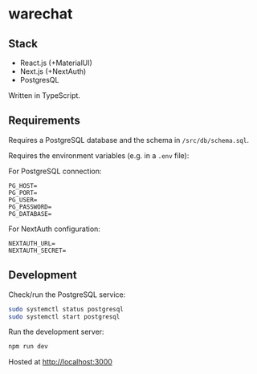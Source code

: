 # warechat

## Stack
- React.js (+MaterialUI)
- Next.js (+NextAuth)
- PostgresQL

Written in TypeScript.

## Requirements

Requires a PostgreSQL database and the schema in `/src/db/schema.sql`.

Requires the environment variables (e.g. in a `.env` file):

For PostgreSQL connection:
```
PG_HOST=
PG_PORT=
PG_USER=
PG_PASSWORD=
PG_DATABASE=
```

For NextAuth configuration:
```
NEXTAUTH_URL=
NEXTAUTH_SECRET=
```

## Development

Check/run the PostgreSQL service:

```bash
sudo systemctl status postgresql
sudo systemctl start postgresql
```


Run the development server:

```bash
npm run dev
```

Hosted at [http://localhost:3000](http://localhost:3000)
